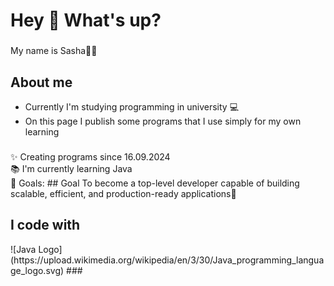 
<!--
**OleksandrLinenko/OleksandrLinenko** is a ✨ _special_ ✨ repository because its `README.md` (this file) appears on your GitHub profile.

Here are some ideas to get you started:

- 🔭 I’m currently working on ...
- 🌱 I’m currently learning ...
- 👯 I’m looking to collaborate on ...
- 🤔 I’m looking for help with ...
- 💬 Ask me about ...
- 📫 How to reach me: ...
- 😄 Pronouns: ...
- ⚡ Fun fact: ...
-->
<h1 align="left">Hey 👋 What's up?</h1>

###

<p align="left">My name is Sasha🧑‍💻</p>

###

<h2 align="left">About me</h2>
<ul>
  <li>Currently I'm studying programming in university 💻</li>
  <li>On this page I publish some programs that I use simply for my own learning</li>
</ul>

###

<p align="left">✨ Creating programs since 16.09.2024<br>📚 I'm currently learning Java<br>🎯 Goals: ## Goal To become a top-level developer capable of building scalable, efficient, and production-ready applications🎲 

###

<h2 align="left">I code with</h2>
![Java Logo](https://upload.wikimedia.org/wikipedia/en/3/30/Java_programming_language_logo.svg)
###

<div align="left">

</div>

###





